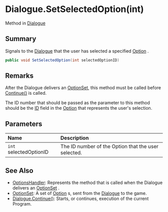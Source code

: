 # Dialogue.SetSelectedOption(int)

Method in [Dialogue](api/csharp/yarn.dialogue.md)

## Summary


Signals to the  <a href="yarn.dialogue.md">Dialogue</a>  that the user has selected a
specified  <a href="yarn.optionset.option.md">Option</a> .


```csharp
public void SetSelectedOption(int selectedOptionID)
```

## Remarks

<p>
After the Dialogue delivers an <a href="yarn.optionset.md">OptionSet</a>, this method
must be called before <a href="yarn.dialogue.continue.md">Continue()</a> is called.
</p> <p>
The ID number that should be passed as the parameter to this method
should be the <a href="yarn.optionset.option.id.md">ID</a> field in the <a href="yarn.optionset.option.md">Option</a> that represents the user's selection.
</p>

## Parameters

|Name|Description|
|:---|:---|
|`int` selectedOptionID|The ID number of the Option that the user selected.|

## See Also

* [OptionsHandler](api/csharp/yarn.optionshandler.md): Represents the method that is called when the Dialogue delivers an  <a href="yarn.optionset.md">OptionSet</a> .
* [OptionSet](api/csharp/yarn.optionset.md): A set of  <a href="yarn.optionset.option.md">Option</a> s, sent from the  <a href="yarn.dialogue.md">Dialogue</a>  to the game.
* [Dialogue.Continue\(\)](api/csharp/yarn.dialogue.continue.md): Starts, or continues, execution of the current Program.

